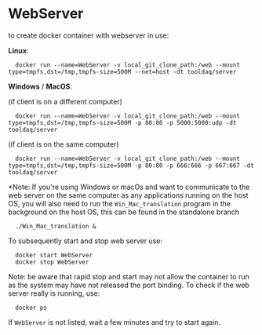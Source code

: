 # WebServer

to create docker container with webserver in use:

**Linux**:

      docker run --name=WebServer -v local_git_clone_path:/web --mount type=tmpfs,dst=/tmp,tmpfs-size=500M --net=host -dt tooldaq/server

**Windows** / **MacOS**:

(if client is on a different computer)

      docker run --name=WebServer -v local_git_clone_path:/web --mount type=tmpfs,dst=/tmp,tmpfs-size=500M -p 80:80 -p 5000:5000:udp -dt tooldaq/server

(if client is on the same computer)

      docker run --name=WebServer -v local_git_clone_path:/web --mount type=tmpfs,dst=/tmp,tmpfs-size=500M -p 80:80 -p 666:666 -p 667:667 -dt tooldaq/server   

*Note: If you're using Windows or macOs and want to communicate to the web server on the same computer as any applications running on the host OS, you will also need to run the `Win_Mac_translation` program in the background on the host OS, this can be found in the standalone branch

      ./Win_Mac_translation &

To subsequently start and stop web server use:

      docker start WebServer
      docker stop WebServer


Note: be aware that rapid stop and start may not allow the container to run as the system may have not released the port binding. To check if the web server really is running, use:

      docker ps 

If `WebServer` is not listed, wait a few minutes and try to start again.
